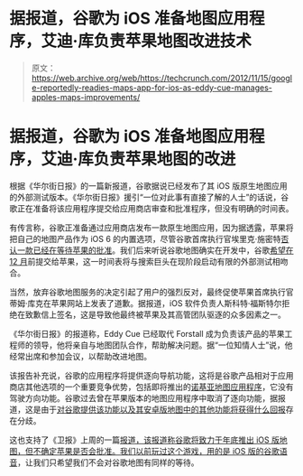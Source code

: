 # 据报道，谷歌为 iOS 准备地图应用程序，艾迪·库负责苹果地图改进技术

> 原文：<https://web.archive.org/web/https://techcrunch.com/2012/11/15/google-reportedly-readies-maps-app-for-ios-as-eddy-cue-manages-apples-maps-improvements/>

# 据报道，谷歌为 iOS 准备地图应用程序，艾迪·库负责苹果地图的改进

根据《华尔街日报》的一篇新报道，谷歌据说已经发布了其 iOS 版原生地图应用的外部测试版本。《华尔街日报》援引“一位对此事有直接了解的人士”的话说，谷歌正在准备将该应用程序提交给应用商店审查和批准程序，但没有明确的时间表。

有传言称，谷歌正准备通过应用商店发布一款原生地图应用，因为据透露，苹果将把自己的地图产品作为 iOS 6 的内置选项，尽管谷歌首席执行官埃里克·施密特[否认一款已经在等待苹果的批准](https://web.archive.org/web/20221209082624/http://www.reuters.com/article/2012/09/25/us-google-iphone-idUSBRE88O07U20120925)。我们后来听说谷歌地图确实在开发中，谷歌[希望在 12 月](https://web.archive.org/web/20221209082624/https://beta.techcrunch.com/2012/09/20/crap-maps/)前提交给苹果，这一时间表将与搜索巨头在现阶段启动有限的外部测试相吻合。

当然，放弃谷歌地图服务的决定引起了用户的强烈反对，最终促使苹果首席执行官蒂姆·库克在苹果网站上发表了道歉。据报道，iOS 软件负责人斯科特·福斯特尔拒绝在致歉信上签名，这是导致他最终被苹果及其高管团队驱逐的众多因素之一。

《华尔街日报》的报道称，Eddy Cue 已经取代 Forstall 成为负责该产品的苹果工程师的领导，他将亲自与地图团队合作，帮助解决问题。据“一位知情人士”说，他经常出席和参加会议，以帮助改进地图。

该报告补充说，谷歌的应用程序将提供逐向导航功能，这将是谷歌产品相对于应用商店其他选项的一个重要竞争优势，包括即将推出的[诺基亚地图应用程序](https://web.archive.org/web/20221209082624/https://beta.techcrunch.com/2012/11/13/nokia-here-maps-app-coming-to-ios-apple-should-welcome-it-with-open-arms/ "Nokia Here Maps App Coming To iOS, Apple Should Welcome It With Open Arms")，它没有驾驶方向功能。谷歌过去曾在苹果版本的地图应用程序中取消了逐向功能，据报道，这是由于[对谷歌提供该功能以及其安卓版地图中的其他功能将获得什么回报](https://web.archive.org/web/20221209082624/https://beta.techcrunch.com/2012/10/03/report-steve-jobs-came-to-loathe-google-for-withholding-turn-by-turn-from-google-maps/ "Report: Steve Jobs Came to “Loathe” Google For Withholding Turn-By-Turn From Google Maps On iOS")存在分歧。

这也支持了《卫报》上周的一篇[报道，该报道称谷歌将致力于年底推出 iOS 版地图，但不确定苹果是否会批准。我们以前玩过这个游戏，用的是 iOS 版的谷歌语音](https://web.archive.org/web/20221209082624/https://beta.techcrunch.com/2012/11/05/report-google-maps-for-ios-will-be-ready-by-end-of-year-but-google-isnt-sure-apple-will-approve-it/ "Report: Google Maps For iOS Will Be Ready By End Of Year, But Google Isn’t Sure Apple Will Approve It")，让我们只希望我们不会对谷歌地图有同样的等待。